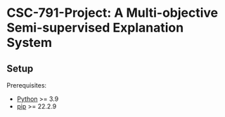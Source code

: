 # CSC-791-Project: A Multi-objective Semi-supervised Explanation System

## Setup

Prerequisites:
* [Python](https://www.python.org/downloads/) >= 3.9
* [pip](https://linuxize.com/post/how-to-install-pip-on-ubuntu-20.04/) >= 22.2.9
